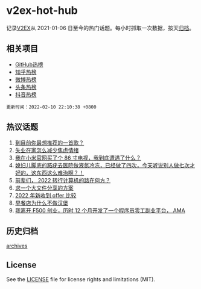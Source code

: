 # v2ex-hot-hub

 记录[V2EX](https://www.v2ex.com/)从 2021-01-06 日至今的热门话题。每小时抓取一次数据，按天[归档](archives)。
 
 ## 相关项目

- [GitHub热榜](https://github.com/lonnyzhang423/github-hot-hub)
- [知乎热榜](https://github.com/lonnyzhang423/zhihu-hot-hub)
- [微博热榜](https://github.com/lonnyzhang423/weibo-hot-hub)
- [头条热榜](https://github.com/lonnyzhang423/toutiao-hot-hub)
- [抖音热榜](https://github.com/lonnyzhang423/douyin-hot-hub)


 `更新时间：2022-02-10 22:10:38 +0800`

## 热议话题

1. [到目前你最想推荐的一首歌？](https://www.v2ex.com/t/832863)
1. [失业在家怎么减少焦虑情绪](https://www.v2ex.com/t/832840)
1. [我在小米官网买了个 86 寸电视，我到底遭遇了什么？](https://www.v2ex.com/t/832936)
1. [媳妇儿脚底的跖疣去医院做液氮冷冻，已经做了四次，今天听说别人做七次才好的，这东西这么难治啊？！](https://www.v2ex.com/t/832826)
1. [前辈们， 2022 转行计算机的路在何方？](https://www.v2ex.com/t/832829)
1. [求一个大文件分享的方案](https://www.v2ex.com/t/832806)
1. [2022 年新收到 offer 比较](https://www.v2ex.com/t/832817)
1. [早餐店为什么不做汉堡](https://www.v2ex.com/t/832828)
1. [我离开 F500 创业，历时 12 个月开发了一个程序员零工副业平台， AMA](https://www.v2ex.com/t/832786)

## 历史归档

[archives](archives)

## License

See the [LICENSE](LICENSE) file for license rights and limitations (MIT).
